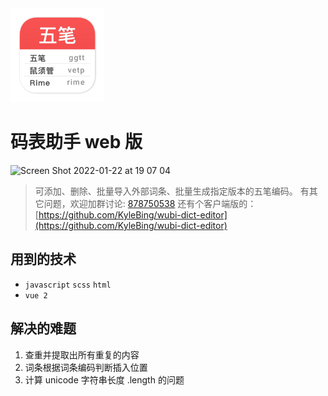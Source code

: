 <img src="public/appicon-apple.png" width="150" />

# 码表助手 web 版 

<img width="1624" alt="Screen Shot 2022-01-22 at 19 07 04" src="https://user-images.githubusercontent.com/12215982/150636044-0c50a9c0-4b9e-4b15-b3da-e0c71566f8b1.png">

> 可添加、删除、批量导入外部词条、批量生成指定版本的五笔编码。
> 有其它问题，欢迎加群讨论: [878750538](https://jq.qq.com/?_wv=1027&k=st8cY2sI)
> 还有个客户端版的： [https://github.com/KyleBing/wubi-dict-editor](https://github.com/KyleBing/wubi-dict-editor)



## 用到的技术
- `javascript` `scss` `html`
- `vue 2`


## 解决的难题
1. 查重并提取出所有重复的内容
2. 词条根据词条编码判断插入位置
3. 计算 unicode 字符串长度 .length 的问题
